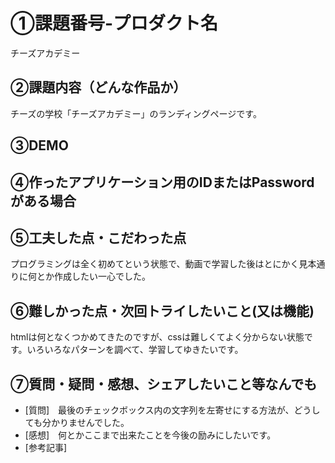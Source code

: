 # ①課題番号-プロダクト名

チーズアカデミー

## ②課題内容（どんな作品か）

チーズの学校「チーズアカデミー」のランディングページです。

## ③DEMO

## ④作ったアプリケーション用のIDまたはPasswordがある場合

## ⑤工夫した点・こだわった点

プログラミングは全く初めてという状態で、動画で学習した後はとにかく見本通りに何とか作成したい一心でした。

## ⑥難しかった点・次回トライしたいこと(又は機能)

htmlは何となくつかめてきたのですが、cssは難しくてよく分からない状態です。いろいろなパターンを調べて、学習してゆきたいです。


## ⑦質問・疑問・感想、シェアしたいこと等なんでも

- [質問]　最後のチェックボックス内の文字列を左寄せにする方法が、どうしても分かりませんでした。
- [感想]　何とかここまで出来たことを今後の励みにしたいです。
- [参考記事]
  
